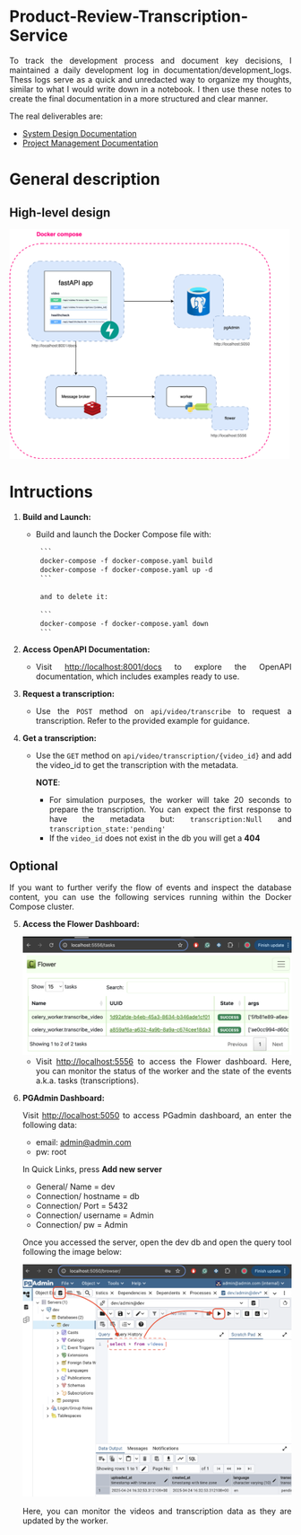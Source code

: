 # Product-Review-Transcription-Service

<div style="text-align: justify;">
To track the development process and document key decisions, I maintained a daily development log in documentation/development_logs. Thess logs serve as a quick and unredacted way to organize my thoughts, similar to what I would write down in a notebook. I then use these notes to create the final documentation in a more structured and clear manner.

The real deliverables are:

- [System Design Documentation](documentation/system_design.md)
- [Project Management Documentation](documentation/project_management.md)

# General description

## High-level design

<img src="./documentation/diagrams/hld.png" alt="High-level Design" width="500"/>

# Intructions

1.  **Build and Launch:**

    - Build and launch the Docker Compose file with:

           ```
           docker-compose -f docker-compose.yaml build
           docker-compose -f docker-compose.yaml up -d
           ```

           and to delete it:

           ```
           docker-compose -f docker-compose.yaml down
           ```

2.  **Access OpenAPI Documentation:**

    - Visit [http://localhost:8001/docs](http://localhost:8001/docs) to explore the OpenAPI documentation, which includes examples ready to use.

3.  **Request a transcription:**

    - Use the `POST` method on `api/video/transcribe` to request a transcription. Refer to the provided example for guidance.

4.  **Get a transcription:**

    - Use the `GET` method on `api/video/transcription/{video_id}` and add the video_id to get the transcription with the metadata.

      **NOTE**:

      - For simulation purposes, the worker will take 20 seconds to prepare the transcription. You can expect the first response to have the metadata but: `transcription:Null` and `transcription_state:'pending'`
      - If the `video_id` does not exist in the db you will get a **404**

## Optional

If you want to further verify the flow of events and inspect the database content, you can use the following services running within the Docker Compose cluster.

5.  **Access the Flower Dashboard:**

    <img src="documentation/images/celery.png" alt="High-level Design" width="500"/>

    - Visit [http://localhost:5556](http://localhost:5556) to access the Flower dashboard. Here, you can monitor the status of the worker and the state of the events a.k.a. tasks (transcriptions).

6.  **PGAdmin Dashboard:**

    Visit [http://localhost:5050](http://localhost:5050) to access PGadmin dashboard, an enter the following data:

    - email: admin@admin.com
    - pw: root

    In Quick Links, press **Add new server**

    - General/ Name = dev
    - Connection/ hostname = db
    - Connection/ Port = 5432
    - Connection/ username = Admin
    - Connection/ pw = Admin

    Once you accessed the server, open the dev db and open the query tool following the image below:

    <img src="documentation/images/pgAdmin.png" alt="High-level Design" width="500"/>

    Here, you can monitor the videos and transcription data as they are updated by the worker.
    </div>
